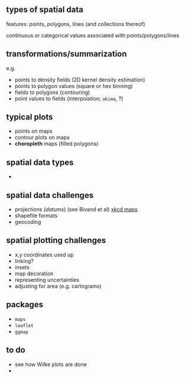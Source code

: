 

## types of spatial data

features: points, polygons, lines (and collections thereof)

continuous or categorical values associated with points/polygons/lines

## transformations/summarization

e.g. 

* points to density fields (2D kernel density estimation)
* points to polygon values (square or hex binning)
* fields to polygons (contouring)
* point values to fields (interpolation; `akima`, ?)

## typical plots

* points on maps
* contour plots on maps
* **choropleth** maps (filled polygons)


## spatial data types

- 

## spatial data challenges

* projections (*datums*) (see Bivand et al) [xkcd maps]()
* shapefile formats
* geocoding

## spatial plotting challenges

* x,y coordinates used up
* linking?
* insets
* map decoration
* representing uncertainties
* adjusting for area (e.g. cartograms)

## packages

* `maps`
* `leaflet`
* `ggmap`



## to do

- see how Wilke plots are done
- 
